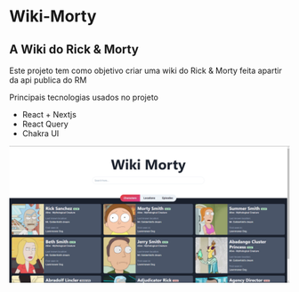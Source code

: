 # Wiki-Morty

## A Wiki do Rick & Morty

Este projeto tem como objetivo criar uma wiki do Rick & Morty feita apartir 
da api publica do RM

Principais tecnologias usados no projeto

+ React + Nextjs
+ React Query
+ Chakra UI

![Imagem Site](.github/image-site.png?raw=true)

